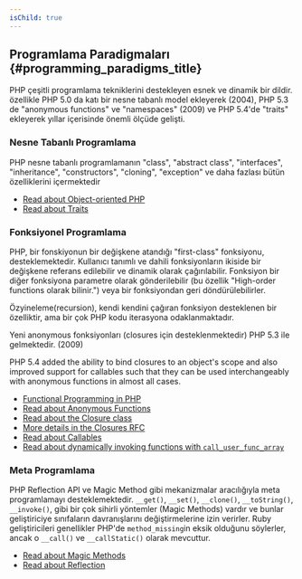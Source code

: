 ```yaml
---
isChild: true
---
```


## Programlama Paradigmaları {#programming_paradigms_title}

PHP çeşitli programlama tekniklerini destekleyen esnek ve dinamik bir dildir. 
özellikle PHP 5.0 da katı bir nesne tabanlı model ekleyerek (2004), PHP 5.3 de "anonymous functions" ve "namespaces" 
(2009) ve PHP 5.4'de "traits" ekleyerek yıllar içerisinde önemli ölçüde gelişti.

### Nesne Tabanlı Programlama

PHP nesne tabanlı programlamanın "class", "abstract class", "interfaces", "inheritance", "constructors", "cloning", 
"exception" ve daha fazlası bütün özelliklerini içermektedir


* [Read about Object-oriented PHP][oop]
* [Read about Traits][traits]

### Fonksiyonel Programlama

PHP, bir fonskiyonun bir değişkene atandığı "first-class" fonksiyonu, desteklemektedir. Kullanıcı tanımlı ve dahili 
fonksiyonların ikiside bir değişkene referans edilebilir ve dinamik olarak çağırılabilir. Fonksiyon bir diğer fonksiyona 
parametre olarak gönderilebilir (bu özellik "High-order functions olarak bilinir.") veya bir fonksiyondan geri döndürülebilirler.

Özyineleme(recursion), kendi kendini çağıran fonksiyon desteklenen bir özelliktir, ama bir çok PHP kodu iterasyona odaklanmaktadır.

Yeni anonymous fonksiyonları (closures için desteklenmektedir) PHP 5.3 ile gelmektedir. (2009)

PHP 5.4 added the ability to bind closures to an object's scope and also improved support for callables such that they
can be used interchangeably with anonymous functions in almost all cases.

* [Functional Programming in PHP](/pages/Functional-Programming.html) 
* [Read about Anonymous Functions][anonymous-functions]
* [Read about the Closure class][closure-class]
* [More details in the Closures RFC][closures-rfc]
* [Read about Callables][callables]
* [Read about dynamically invoking functions with `call_user_func_array`][call-user-func-array]

### Meta Programlama

PHP Reflection API ve Magic Method gibi mekanizmalar aracılığıyla meta programlamayı desteklemektedir.
`__get()`, `__set()`, `__clone()`, `__toString()`, `__invoke()`, gibi bir çok sihirli yöntemler (Magic Methods) vardır 
ve bunlar geliştiriciye sınıfaların davranışlarını değiştirmelerine izin verirler. Ruby geliştiricileri genellikler 
PHP'de `method_missing`in eksik olduğunu söylerler, ancak o  `__call()` ve `__callStatic()` olarak mevcuttur.

* [Read about Magic Methods][magic-methods]
* [Read about Reflection][reflection]

[namespaces]: http://php.net/manual/en/language.namespaces.php
[overloading]: http://php.net/manual/en/language.oop5.overloading.php
[oop]: http://www.php.net/manual/en/language.oop5.php
[anonymous-functions]: http://www.php.net/manual/en/functions.anonymous.php
[closure-class]: http://php.net/manual/en/class.closure.php
[callables]: http://php.net/manual/en/language.types.callable.php
[magic-methods]: http://php.net/manual/en/language.oop5.magic.php
[reflection]: http://www.php.net/manual/en/intro.reflection.php
[traits]: http://www.php.net/traits
[call-user-func-array]: http://php.net/manual/en/function.call-user-func-array.php
[closures-rfc]: https://wiki.php.net/rfc/closures
